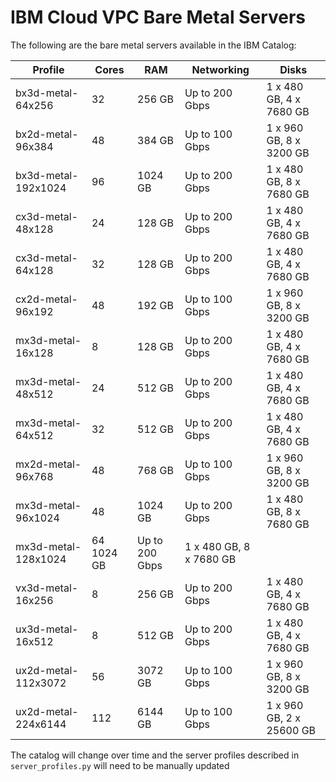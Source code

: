 # IBM Cloud VPC Bare Metal Servers

The following are the bare metal servers available in the IBM Catalog:

| Profile | Cores | RAM | Networking | Disks
|---|---|---|---|---|
| bx3d-metal-64x256 | 32 | 256 GB | Up to 200 Gbps | 1 x 480 GB, 4 x 7680 GB |
| bx2d-metal-96x384 | 48| 384 GB | Up to 100 Gbps | 1 x 960 GB, 8 x 3200 GB |
| bx3d-metal-192x1024 | 96 | 1024 GB | Up to 200 Gbps | 1 x 480 GB, 8 x 7680 GB |
| cx3d-metal-48x128 | 24 | 128 GB | Up to 200 Gbps | 1 x 480 GB, 4 x 7680 GB |
| cx3d-metal-64x128 | 32 | 128 GB | Up to 200 Gbps | 1 x 480 GB, 4 x 7680 GB |
| cx2d-metal-96x192 | 48 | 192 GB | Up to 100 Gbps | 1 x 960 GB, 8 x 3200 GB |
| mx3d-metal-16x128 | 8 | 128 GB | Up to 200 Gbps | 1 x 480 GB, 4 x 7680 GB |
| mx3d-metal-48x512 | 24 | 512 GB | Up to 200 Gbps | 1 x 480 GB, 4 x 7680 GB |
| mx3d-metal-64x512 | 32 | 512 GB | Up to 200 Gbps | 1 x 480 GB, 4 x 7680 GB |
| mx2d-metal-96x768 | 48 | 768 GB | Up to 100 Gbps | 1 x 960 GB, 8 x 3200 GB |
| mx3d-metal-96x1024 | 48 | 1024 GB | Up to 200 Gbps | 1 x 480 GB, 8 x 7680 GB |
| mx3d-metal-128x1024 | 64 1024 GB | Up to 200 Gbps | 1 x 480 GB, 8 x 7680 GB |
| vx3d-metal-16x256 | 8 | 256 GB | Up to 200 Gbps | 1 x 480 GB, 4 x 7680 GB |
| ux3d-metal-16x512 | 8 | 512 GB | Up to 200 Gbps | 1 x 480 GB, 4 x 7680 GB |
| ux2d-metal-112x3072 | 56 | 3072 GB | Up to 100 Gbps | 1 x 960 GB, 8 x 3200 GB |
| ux2d-metal-224x6144 | 112 | 6144 GB | Up to 100 Gbps | 1 x 960 GB, 2 x 25600 GB |

The catalog will change over time and the server profiles described in `server_profiles.py` will need to be manually updated